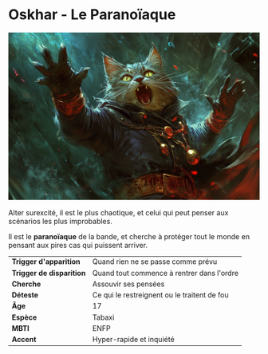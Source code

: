 # Oskhar - Le Paranoïaque
![Oskhar](../../../_images/LeParanoiaque.png)

Alter surexcité, il est le plus chaotique, et celui qui peut penser aux scénarios les plus improbables.

Il est le **paranoïaque** de la bande, et cherche à protéger tout le monde en pensant aux pires cas qui puissent arriver.

| | |
| - | - |
| **Trigger d'apparition** | Quand rien ne se passe comme prévu |
| **Trigger de disparition** | Quand tout commence à rentrer dans l'ordre |
| **Cherche** | Assouvir ses pensées |
| **Déteste** | Ce qui le restreignent ou le traitent de fou |
| **Âge** | 17 |
| **Espèce** | Tabaxi |
| **MBTI** | ENFP |
| **Accent** | Hyper-rapide et inquiété |